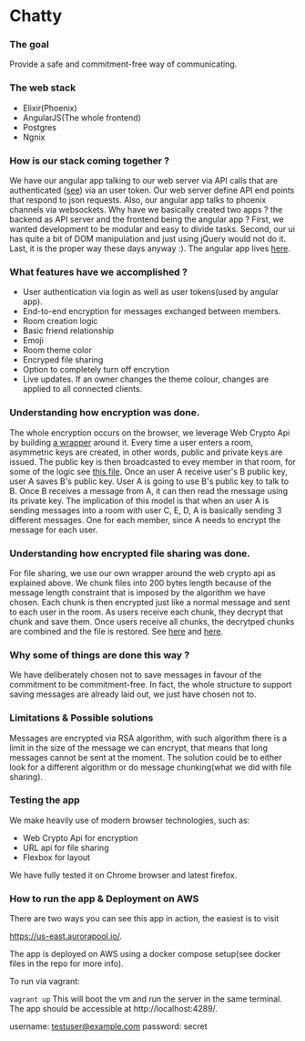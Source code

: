 # Chatty

### The goal
Provide a safe and commitment-free way of communicating.

### The web stack
- Elixir(Phoenix)
- AngularJS(The whole frontend)
- Postgres
- Ngnix

### How is our stack coming together ?
We have our angular app talking to our web server via API calls that are
authenticated ([see](https://csil-git1.cs.surrey.sfu.ca/vaolivei/demo-site/blob/master/assets/js/app/authkey_interceptor.js)) via
an user token. Our web server define API end points that respond to json requests.
Also, our angular app talks to phoenix channels via websockets.
Why have we basically created two apps ? the backend as API server and the frontend being the angular app ?
First, we wanted development to be modular and easy to divide tasks. Second, our ui has quite a bit
of DOM manipulation and just using jQuery would not do it. Last, it is the proper way these days anyway :).
The angular app lives [here](https://csil-git1.cs.surrey.sfu.ca/vaolivei/demo-site/tree/master/assets/js/app).


### What features have we accomplished ?
- User authentication via login as well as user tokens(used by angular app).
- End-to-end encryption for messages exchanged between members.
- Room creation logic
- Basic friend relationship
- Emoji
- Room theme color
- Encryped file sharing
- Option to completely turn off encrytion
- Live updates. If an owner changes the theme colour, changes are applied to all
connected clients.

### Understanding how encryption was done.
The whole encryption occurs on the browser, we leverage Web Crypto Api by
building [a wrapper](https://csil-git1.cs.surrey.sfu.ca/vaolivei/demo-site/blob/master/assets/js/app/services/users_crypto_manager.js) around it.
Every time a user enters a room, asymmetric keys are created, in other words,
public and private keys are issued. The public key is then broadcasted to evey member
in that room, for some of the logic see [this file](https://csil-git1.cs.surrey.sfu.ca/vaolivei/demo-site/blob/master/assets/js/app/rooms/room_manager.js).
Once an user A receive user's B public key, user A saves B's public key.
User A is going to use B's public key to talk to B. Once B receives a message
from A, it can then read the message using its private key. The implication of
this model is that when an user A is sending messages into a room with user C, E, D,
A is basically sending 3 different messages. One for each member, since A needs to
encrypt the message for each user.

### Understanding how encrypted file sharing was done.
For file sharing, we use our own wrapper around the web crypto api as explained above.
We chunk files into 200 bytes length because of the message length constraint 
that is imposed by the algorithm we have chosen. Each chunk is then encrypted
just like a normal message and sent to each user in the room. As users receive
each chunk, they decrypt that chunk and save them. Once users
receive all chunks, the decrytped chunks are combined and the file is restored.
See [here](https://csil-git1.cs.surrey.sfu.ca/vaolivei/demo-site/blob/master/assets/js/app/rooms/room_manager.js#L200) and [here](https://csil-git1.cs.surrey.sfu.ca/vaolivei/demo-site/blob/master/assets/js/app/services/file_manager.js).

### Why some of things are done this way ?
We have deliberately chosen not to save messages in favour of the commitment to
be commitment-free. In fact, the whole structure to support saving messages are
already laid out, we just have chosen not to.

### Limitations & Possible solutions
Messages are encrypted via RSA algorithm, with such algorithm there is
a limit in the size of the message we can encrypt, that means that long
messages cannot be sent at the moment. The solution could be to either look
for a different algorithm or do message chunking(what we did with file sharing).


### Testing the app
We make heavily use of modern browser technologies, such as:
- Web Crypto Api for encryption
- URL api for file sharing
- Flexbox for layout

We have fully tested it on Chrome browser and latest firefox.

### How to run the app & Deployment on AWS
There are two ways you can see this app in action, the easiest is to visit 

https://us-east.aurorapool.io/. 

The app is deployed on AWS using a docker compose
setup(see docker files in the repo for more info).


To run via vagrant:

`vagrant up`
This will boot the vm and run the server in the same terminal.
The app should be accessible at http://localhost:4289/.

username: testuser@example.com
password: secret
